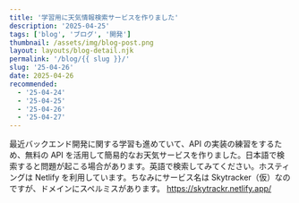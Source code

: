 ```yaml
---
title: '学習用に天気情報検索サービスを作りました'
description: '2025-04-25'
tags: ['blog', 'ブログ', '開発']
thumbnail: /assets/img/blog-post.png
layout: layouts/blog-detail.njk
permalink: '/blog/{{ slug }}/'
slug: '25-04-26'
date: 2025-04-26
recommended:
  - '25-04-24'
  - '25-04-25'
  - '25-04-26'
  - '25-04-27'
---
```


最近バックエンド開発に関する学習も進めていて、API の実装の練習をするため、無料の API を活用して簡易的なお天気サービスを作りました。日本語で検索すると問題が起こる場合があります。英語で検索してみてください。ホスティングは Netlify を利用しています。ちなみにサービス名は Skytracker（仮）なのですが、ドメインにスペルミスがあります。
https://skytrackr.netlify.app/
